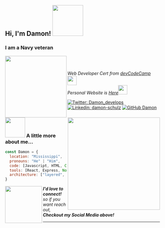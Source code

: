 
<h2> Hi, I'm Damon! <img src="https://media.giphy.com/media/xT9IgG50Fb7Mi0prBC/giphy.gif" width="100"></h2>
<h3> I am a Navy veteran </h3> <img src="https://media.giphy.com/media/Uv2zkUpGfcMF0k7KAz/giphy.gif" width="200" align='left'>
<br><br>
<img align='right' src="https://media.giphy.com/media/26tn33aiTi1jkl6H6/giphy.gif" width="300">
<p><em> Web Developer Cert from <a href="http://www.devcodecamp.com">devCodeCamp</a><img src="https://media.giphy.com/media/fYSnHlufseco8Fh93Z/giphy.gif" width="30"></br>Personal Website is <a href="https://www.my-react-port.herokuapp.com"><em>Here</em></a><img src="https://media.giphy.com/media/WUlplcMpOCEmTGBtBW/giphy.gif" width="30"> 
</em></p>

[![Twitter: Damon_develops](https://img.shields.io/twitter/follow/damon_develops?style=social)](https://twitter.com/damon-develops)
[![Linkedin: damon-schulz](https://img.shields.io/badge/-damonschulz-blue?style=flat-square&logo=Linkedin&logoColor=white&link=https://www.linkedin.com/in/thaianebraga/)](https://www.linkedin.com/in/damon-schulz/)
[![GitHub Damon](https://img.shields.io/github/followers/dschulz1227?label=follow&style=social)](https://github.com/dschulz1227)


### <img src="https://media.giphy.com/media/QvjmxpTkWK6ty5DTJY/giphy.gif" width="65"> A little more about me...  

```javascript
const Damon = {
  location: "Mississippi",
  pronouns: "He" | "Him",
  code: [Javascript, HTML, CSS, Typescript],
  tools: [React, Express, Node, noSQL, Git, Heroku, JWT],
  architecture: ["layered", "event-driven", "microservices"]
}
```

<img src="https://media.giphy.com/media/vcHTRiZOglHNu/giphy.gif" width="120" align='left'> <em><b>I'd love to connect!</b> so if you want reach out, <b>Checkout my Social Media above!</b></em>

---

